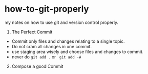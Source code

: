 # how-to-git-properly
my notes on how to use git and version control properly.

1. The Perfect Commit
  - Commit only files and changes relating to a single topic.
  - Do not cram all changes in one commit. 
  - use staging area wisely and choose files and changes to commit. 
  - never do ```git add .``` or ``` git add -A```
  
2. Compose a good Commit 
